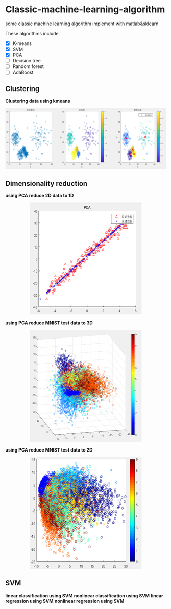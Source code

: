 # Classic-machine-learning-algorithm
some classic machine learning algorithm implement with matlab&sklearn

These algorithms include
- [x] K-means
- [X] SVM
- [X] PCA
- [ ] Decision tree
- [ ] Random forest
- [ ] AdaBoost

## Clustering
**Clustering data using kmeans**
<div align=center><img src="https://github.com/assassint2017/Classic-machine-learning-algorithm/blob/master/img/K-means.PNG"alt="K-means"/></div>

## Dimensionality reduction
**using PCA reduce 2D data to 1D**
<div align=center><img width="350" height="350" src="https://github.com/assassint2017/Classic-machine-learning-algorithm/blob/master/img/PCA.png"alt="PCA"/></div>

**using PCA reduce MNIST test data to 3D**
<div align=center><img width="350" height="350" src="https://github.com/assassint2017/Classic-machine-learning-algorithm/blob/master/img/PCA3D.png"alt="PCA"/></div>

**using PCA reduce MNIST test data to 2D**
<div align=center><img width="350" height="350" src="https://github.com/assassint2017/Classic-machine-learning-algorithm/blob/master/img/PCA2D.png"alt="PCA"/></div>

## SVM
**linear classification using SVM**
**nonlinear classification using SVM**
**linear regression using SVM**
**nonlinear regression using SVM**





